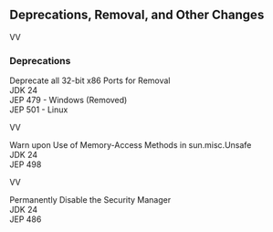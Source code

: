## Deprecations, Removal, and Other Changes

VV

### Deprecations

Deprecate all 32-bit x86 Ports for Removal <br/>
JDK 24<br/>
JEP 479 - Windows (Removed) <br/>
JEP 501 - Linux<br/>

VV

Warn upon Use of Memory-Access Methods in sun.misc.Unsafe <br/>
JDK 24<br/>
JEP 498<br/>


VV

Permanently Disable the Security Manager <br/>
JDK 24<br/>
JEP 486<br/>


